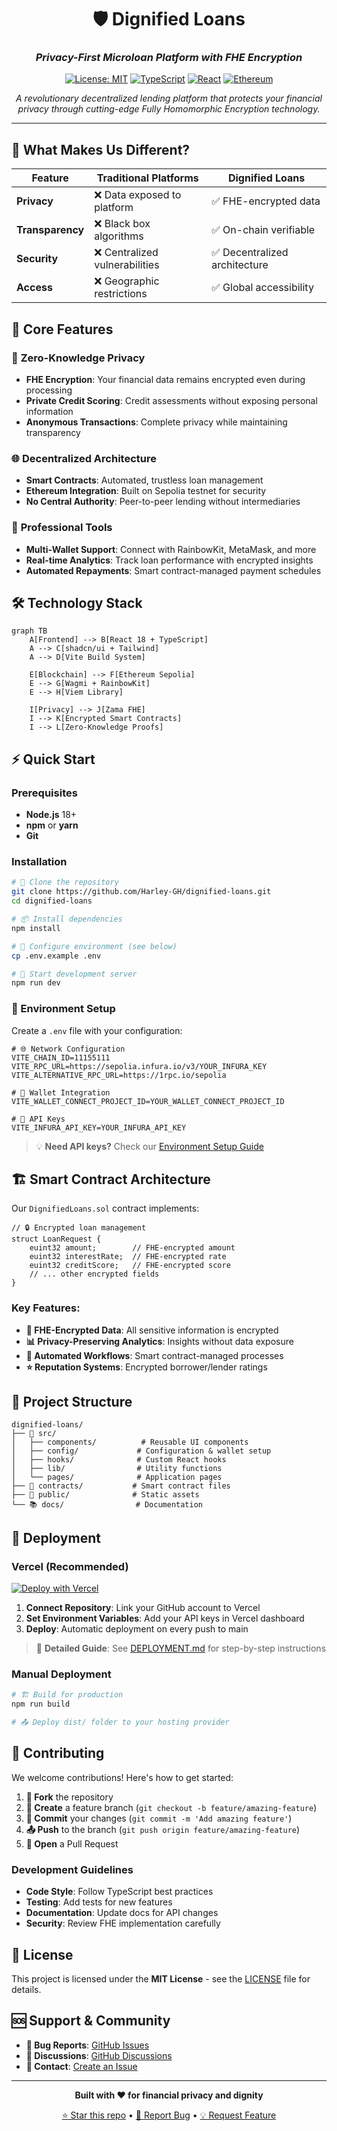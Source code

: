 <div align="center">

# 🛡️ Dignified Loans

### *Privacy-First Microloan Platform with FHE Encryption*

[![License: MIT](https://img.shields.io/badge/License-MIT-yellow.svg)](https://opensource.org/licenses/MIT)
[![TypeScript](https://img.shields.io/badge/TypeScript-007ACC?logo=typescript&logoColor=white)](https://www.typescriptlang.org/)
[![React](https://img.shields.io/badge/React-20232A?logo=react&logoColor=61DAFB)](https://reactjs.org/)
[![Ethereum](https://img.shields.io/badge/Ethereum-3C3C3D?logo=ethereum&logoColor=white)](https://ethereum.org/)

*A revolutionary decentralized lending platform that protects your financial privacy through cutting-edge Fully Homomorphic Encryption technology.*

</div>

---

## 🌟 What Makes Us Different?

| Feature | Traditional Platforms | Dignified Loans |
|---------|----------------------|-----------------|
| **Privacy** | ❌ Data exposed to platform | ✅ FHE-encrypted data |
| **Transparency** | ❌ Black box algorithms | ✅ On-chain verifiable |
| **Security** | ❌ Centralized vulnerabilities | ✅ Decentralized architecture |
| **Access** | ❌ Geographic restrictions | ✅ Global accessibility |

## 🚀 Core Features

### 🔐 **Zero-Knowledge Privacy**
- **FHE Encryption**: Your financial data remains encrypted even during processing
- **Private Credit Scoring**: Credit assessments without exposing personal information
- **Anonymous Transactions**: Complete privacy while maintaining transparency

### 🌐 **Decentralized Architecture**
- **Smart Contracts**: Automated, trustless loan management
- **Ethereum Integration**: Built on Sepolia testnet for security
- **No Central Authority**: Peer-to-peer lending without intermediaries

### 💼 **Professional Tools**
- **Multi-Wallet Support**: Connect with RainbowKit, MetaMask, and more
- **Real-time Analytics**: Track loan performance with encrypted insights
- **Automated Repayments**: Smart contract-managed payment schedules

## 🛠️ Technology Stack

```mermaid
graph TB
    A[Frontend] --> B[React 18 + TypeScript]
    A --> C[shadcn/ui + Tailwind]
    A --> D[Vite Build System]
    
    E[Blockchain] --> F[Ethereum Sepolia]
    E --> G[Wagmi + RainbowKit]
    E --> H[Viem Library]
    
    I[Privacy] --> J[Zama FHE]
    I --> K[Encrypted Smart Contracts]
    I --> L[Zero-Knowledge Proofs]
```

## ⚡ Quick Start

### Prerequisites
- **Node.js** 18+ 
- **npm** or **yarn**
- **Git**

### Installation

```bash
# 🎯 Clone the repository
git clone https://github.com/Harley-GH/dignified-loans.git
cd dignified-loans

# 📦 Install dependencies
npm install

# 🔧 Configure environment (see below)
cp .env.example .env

# 🚀 Start development server
npm run dev
```

### 🔑 Environment Setup

Create a `.env` file with your configuration:

```env
# 🌐 Network Configuration
VITE_CHAIN_ID=11155111
VITE_RPC_URL=https://sepolia.infura.io/v3/YOUR_INFURA_KEY
VITE_ALTERNATIVE_RPC_URL=https://1rpc.io/sepolia

# 🔗 Wallet Integration
VITE_WALLET_CONNECT_PROJECT_ID=YOUR_WALLET_CONNECT_PROJECT_ID

# 🔐 API Keys
VITE_INFURA_API_KEY=YOUR_INFURA_API_KEY
```

> 💡 **Need API keys?** Check our [Environment Setup Guide](./ENVIRONMENT_SETUP.md)

## 🏗️ Smart Contract Architecture

Our `DignifiedLoans.sol` contract implements:

```solidity
// 🔒 Encrypted loan management
struct LoanRequest {
    euint32 amount;        // FHE-encrypted amount
    euint32 interestRate;  // FHE-encrypted rate
    euint32 creditScore;   // FHE-encrypted score
    // ... other encrypted fields
}
```

### Key Features:
- **🔐 FHE-Encrypted Data**: All sensitive information is encrypted
- **📊 Privacy-Preserving Analytics**: Insights without data exposure
- **🔄 Automated Workflows**: Smart contract-managed processes
- **⭐ Reputation Systems**: Encrypted borrower/lender ratings

## 📁 Project Structure

```
dignified-loans/
├── 🎨 src/
│   ├── components/          # Reusable UI components
│   ├── config/             # Configuration & wallet setup
│   ├── hooks/              # Custom React hooks
│   ├── lib/                # Utility functions
│   └── pages/              # Application pages
├── 📜 contracts/           # Smart contract files
├── 🚀 public/              # Static assets
└── 📚 docs/                # Documentation
```

## 🚀 Deployment

### Vercel (Recommended)

[![Deploy with Vercel](https://vercel.com/button)](https://vercel.com/new/clone?repository-url=https://github.com/Harley-GH/dignified-loans)

1. **Connect Repository**: Link your GitHub account to Vercel
2. **Set Environment Variables**: Add your API keys in Vercel dashboard
3. **Deploy**: Automatic deployment on every push to main

> 📖 **Detailed Guide**: See [DEPLOYMENT.md](./DEPLOYMENT.md) for step-by-step instructions

### Manual Deployment

```bash
# 🏗️ Build for production
npm run build

# 📤 Deploy dist/ folder to your hosting provider
```

## 🤝 Contributing

We welcome contributions! Here's how to get started:

1. **🍴 Fork** the repository
2. **🌿 Create** a feature branch (`git checkout -b feature/amazing-feature`)
3. **💾 Commit** your changes (`git commit -m 'Add amazing feature'`)
4. **📤 Push** to the branch (`git push origin feature/amazing-feature`)
5. **🔀 Open** a Pull Request

### Development Guidelines

- **Code Style**: Follow TypeScript best practices
- **Testing**: Add tests for new features
- **Documentation**: Update docs for API changes
- **Security**: Review FHE implementation carefully

## 📄 License

This project is licensed under the **MIT License** - see the [LICENSE](LICENSE) file for details.

## 🆘 Support & Community

- **🐛 Bug Reports**: [GitHub Issues](https://github.com/Harley-GH/dignified-loans/issues)
- **💬 Discussions**: [GitHub Discussions](https://github.com/Harley-GH/dignified-loans/discussions)
- **📧 Contact**: [Create an Issue](https://github.com/Harley-GH/dignified-loans/issues/new)

---

<div align="center">

**Built with ❤️ for financial privacy and dignity**

[⭐ Star this repo](https://github.com/Harley-GH/dignified-loans) • [🐛 Report Bug](https://github.com/Harley-GH/dignified-loans/issues) • [💡 Request Feature](https://github.com/Harley-GH/dignified-loans/issues)

</div>
